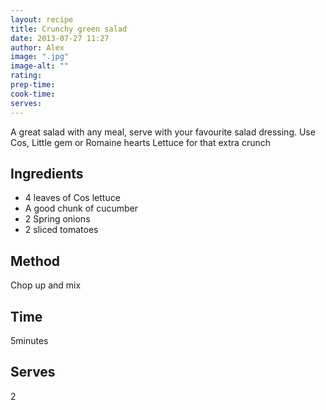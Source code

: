 ```yaml
---
layout: recipe
title: Crunchy green salad
date: 2013-07-27 11:27
author: Alex
image: ".jpg"
image-alt: ""
rating:
prep-time:
cook-time:
serves: 
---
```


A great salad with any meal, serve with your favourite salad dressing.
Use Cos, Little gem or Romaine hearts Lettuce for that extra crunch

## Ingredients
- 4 leaves of Cos lettuce
- A good chunk of cucumber
- 2 Spring onions
- 2 sliced tomatoes

## Method
Chop up and mix

## Time
5minutes

## Serves
2
